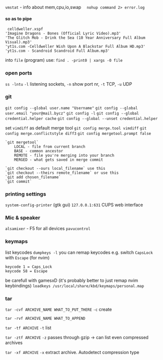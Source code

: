   `vmstat` - info about mem,cpu,io,swap
`  nohup command 2> error.log`

#### so as to pipe
```
 celldweller.xspf
'Imagine Dragons - Bones (Official Lyric Video).mp3'
'The Glitch Mob - Drink the Sea (10 Year Anniversary Full Album Visual).mp3'
'yt1s.com -Celldweller Wish Upon A Blackstar Full Album HD.mp3'
'yt1s.com - Scandroid Scandroid Full Album.mp3'
```
into `file` (program) use:
`find . -print0 | xargs -0 file`

### open ports
`ss -lntu`
	`-l` listening sockets, `-n`  show port nr, `-t` TCP, `-u` UDP

### git
`git config --global user.name "Username"`
`git config --global user.email "your@mail.bycz"`
`git config -l`
`git config --global credential.helper cache`
`git config --global --unset credential.helper`

set `vimdiff` as default merge tool
`git config merge.tool vimdiff`
`git config merge.conflictstyle diff3`
`git config mergetool.prompt false`

``` nottested
`git mergetool`
	LOCAL - file from current branch
	BASE - common ancestor
	REMOTE - file you're merging into your branch
	MERGED - what gets saved in merge commit

`git checkout --ours local_filename` use this
`git checkout --theirs remote_filename` or use this
`git add chosen_filename`
`git commit`
```
### printing settings
`system-config-printer` (gtk gui)
`127.0.0.1:631` CUPS web interface

### Mic & speaker
`alsamixer` - F5 for all devices
`pavucontrol`

### keymaps
list keycodes
`dumpkeys -l`
you can remap keycodes
e.g. switch `CapsLock` with `Escape` (for nvim)
```
keycode 1 = Caps_Lock
keycode 58 = Escape
```
be carefull with gamesxD (it's probably better to just remap nvim keybindings)
`loadkeys /usr/local/share/kbd/keymaps/personal.map`

### tar
`tar -cvf ARCHIVE_NAME WHAT_TO_PUT_THERE`
`-c` create

`tar -rvf ARCHIVE_NAME WHAT_TO_APPEND`

`tar -tf ARCHIVE`
`-t` list

`tar -ztf ARCHIVE`
`-z` passes through gzip -> can list even compressed archives

`tar -xf ARCHIVE`
`-x` extract archive. Autodetect compression type

### 


